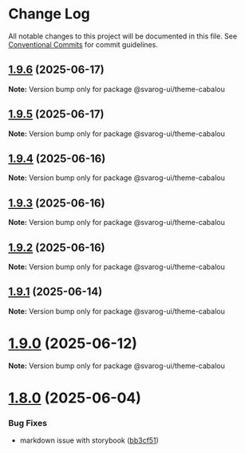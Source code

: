 # Change Log

All notable changes to this project will be documented in this file.
See [Conventional Commits](https://conventionalcommits.org) for commit guidelines.

## [1.9.6](https://github.com/baaaaaaaaasowenyaaaaaaamamabeatsebaaah/svarog/compare/@svarog-ui/theme-cabalou@1.9.5...@svarog-ui/theme-cabalou@1.9.6) (2025-06-17)

**Note:** Version bump only for package @svarog-ui/theme-cabalou

## [1.9.5](https://github.com/baaaaaaaaasowenyaaaaaaamamabeatsebaaah/svarog/compare/@svarog-ui/theme-cabalou@1.9.4...@svarog-ui/theme-cabalou@1.9.5) (2025-06-17)

**Note:** Version bump only for package @svarog-ui/theme-cabalou

## [1.9.4](https://github.com/baaaaaaaaasowenyaaaaaaamamabeatsebaaah/svarog/compare/@svarog-ui/theme-cabalou@1.9.3...@svarog-ui/theme-cabalou@1.9.4) (2025-06-16)

**Note:** Version bump only for package @svarog-ui/theme-cabalou

## [1.9.3](https://github.com/baaaaaaaaasowenyaaaaaaamamabeatsebaaah/svarog/compare/@svarog-ui/theme-cabalou@1.9.2...@svarog-ui/theme-cabalou@1.9.3) (2025-06-16)

**Note:** Version bump only for package @svarog-ui/theme-cabalou

## [1.9.2](https://github.com/baaaaaaaaasowenyaaaaaaamamabeatsebaaah/svarog/compare/@svarog-ui/theme-cabalou@1.9.1...@svarog-ui/theme-cabalou@1.9.2) (2025-06-16)

**Note:** Version bump only for package @svarog-ui/theme-cabalou

## [1.9.1](https://github.com/baaaaaaaaasowenyaaaaaaamamabeatsebaaah/svarog/compare/@svarog-ui/theme-cabalou@1.9.0...@svarog-ui/theme-cabalou@1.9.1) (2025-06-14)

**Note:** Version bump only for package @svarog-ui/theme-cabalou

# [1.9.0](https://github.com/baaaaaaaaasowenyaaaaaaamamabeatsebaaah/svarog/compare/@svarog-ui/theme-cabalou@1.8.0...@svarog-ui/theme-cabalou@1.9.0) (2025-06-12)

**Note:** Version bump only for package @svarog-ui/theme-cabalou

# [1.8.0](https://github.com/baaaaaaaaasowenyaaaaaaamamabeatsebaaah/svarog/compare/@svarog-ui/theme-cabalou@1.7.0...@svarog-ui/theme-cabalou@1.8.0) (2025-06-04)

### Bug Fixes

- markdown issue with storybook ([bb3cf51](https://github.com/baaaaaaaaasowenyaaaaaaamamabeatsebaaah/svarog/commit/bb3cf515b70d6c551832cbea7361e86e5e10260c))
